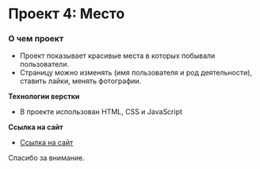 # Проект 4: Место

### О чем проект

- Проект показывает красивые места в которых побывали пользователи.
- Страницу можно изменять (имя пользователя и род деятельности), ставить лайки, менять фотографии.

**Технологии верстки**

- В проекте использован HTML, CSS и JavaScript

**Ссылка на сайт**

- [Ссылка на сайт](https://alexandr198101.github.io/mesto/)

Спасибо за внимание.
